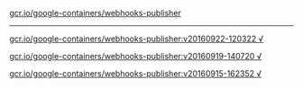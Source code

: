 [gcr.io/google-containers/webhooks-publisher](https://hub.docker.com/r/anjia0532/webhooks-publisher/tags/) 

----
[gcr.io/google-containers/webhooks-publisher:v20160922-120322 √](https://hub.docker.com/r/anjia0532/webhooks-publisher/tags/)

[gcr.io/google-containers/webhooks-publisher:v20160919-140720 √](https://hub.docker.com/r/anjia0532/webhooks-publisher/tags/)

[gcr.io/google-containers/webhooks-publisher:v20160915-162352 √](https://hub.docker.com/r/anjia0532/webhooks-publisher/tags/)

